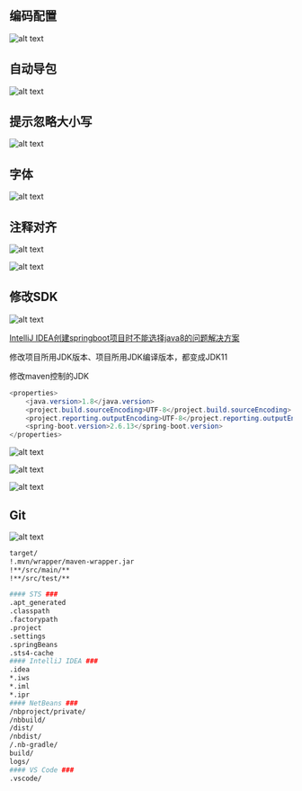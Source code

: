 ## 编码配置
![alt text](../../images/image-17.png)
## 自动导包

![alt text](../../images/image-36.png)

## 提示忽略大小写

![alt text](../../images/image-101.png)

## 字体

![alt text](../../images/image-100.png)

## 注释对齐
![alt text](../../images/image-75.png)

![alt text](../../images/image-38.png)

## 修改SDK
![alt text](../../images/image-120.png)

[IntelliJ IDEA创建springboot项目时不能选择java8的问题解决方案](https://blog.csdn.net/heyl163_/article/details/134746862)

修改项目所用JDK版本、项目所用JDK编译版本，都变成JDK11

修改maven控制的JDK
```java
<properties>
    <java.version>1.8</java.version>
    <project.build.sourceEncoding>UTF-8</project.build.sourceEncoding>
    <project.reporting.outputEncoding>UTF-8</project.reporting.outputEncoding>
    <spring-boot.version>2.6.13</spring-boot.version>
</properties>
```

![alt text](../../images/image-37.png)

![alt text](../../images/image-35.png)

![alt text](../../images/image-87.png)

## Git

![alt text](../../images/image-119.png)

```bash
target/
!.mvn/wrapper/maven-wrapper.jar
!**/src/main/**
!**/src/test/**

#### STS ###
.apt_generated
.classpath
.factorypath
.project
.settings
.springBeans
.sts4-cache
#### IntelliJ IDEA ###
.idea
*.iws
*.iml
*.ipr
#### NetBeans ###
/nbproject/private/
/nbbuild/
/dist/
/nbdist/
/.nb-gradle/
build/
logs/
#### VS Code ###
.vscode/
```